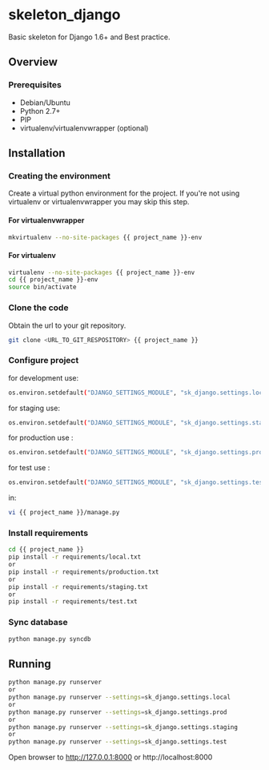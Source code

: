 # skeleton_django #

Basic skeleton for Django 1.6+ and Best practice.


## Overview ##

### Prerequisites ###

* Debian/Ubuntu
* Python 2.7+
* PIP
* virtualenv/virtualenvwrapper (optional)


## Installation ##

### Creating the environment ###
Create a virtual python environment for the project.
If you're not using virtualenv or virtualenvwrapper you may skip this step.

#### For virtualenvwrapper ####
```bash
mkvirtualenv --no-site-packages {{ project_name }}-env
```

#### For virtualenv ####
```bash
virtualenv --no-site-packages {{ project_name }}-env
cd {{ project_name }}-env
source bin/activate
```

### Clone the code ###
Obtain the url to your git repository.

```bash
git clone <URL_TO_GIT_RESPOSITORY> {{ project_name }}
```

### Configure project ###

for development use:
```bash
os.environ.setdefault("DJANGO_SETTINGS_MODULE", "sk_django.settings.local")
```

for staging use:
```bash
os.environ.setdefault("DJANGO_SETTINGS_MODULE", "sk_django.settings.staging")
```
for production use : 
```bash
os.environ.setdefault("DJANGO_SETTINGS_MODULE", "sk_django.settings.prod")
```

for test use : 
```bash
os.environ.setdefault("DJANGO_SETTINGS_MODULE", "sk_django.settings.test")
```

in: 
```bash
vi {{ project_name }}/manage.py

```

### Install requirements ###

```bash
cd {{ project_name }}
pip install -r requirements/local.txt
or
pip install -r requirements/production.txt
or
pip install -r requirements/staging.txt
or
pip install -r requirements/test.txt
```
    

### Sync database ###

```bash
python manage.py syncdb
```
    
    
## Running ##
    
```bash
python manage.py runserver
or
python manage.py runserver --settings=sk_django.settings.local
or
python manage.py runserver --settings=sk_django.settings.prod
or
python manage.py runserver --settings=sk_django.settings.staging
or
python manage.py runserver --settings=sk_django.settings.test
```
    

Open browser to http://127.0.0.1:8000 or http://localhost:8000
